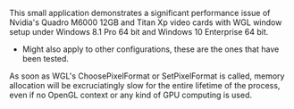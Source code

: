 This small application demonstrates a significant performance issue of Nvidia's Quadro M6000 12GB and Titan Xp video cards with WGL window setup under Windows 8.1 Pro 64 bit and Windows 10 Enterprise 64 bit.

* Might also apply to other configurations, these are the ones that have been tested.

As soon as WGL's ChoosePixelFormat or SetPixelFormat is called, memory allocation will be excruciatingly slow for the entire lifetime of the process, even if no OpenGL context or any kind of GPU computing is used.

